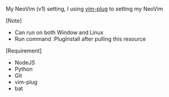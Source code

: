 My NeoVim (v1) setting, I using [vim-plug](https://github.com/junegunn/vim-plug) to setting my NeoVim

[Note]
- Can run on both Window and Linux
- Run command :PlugInstall after pulling this resource

[Requirement]
- NodeJS
- Python
- Git
- vim-plug
- bat
